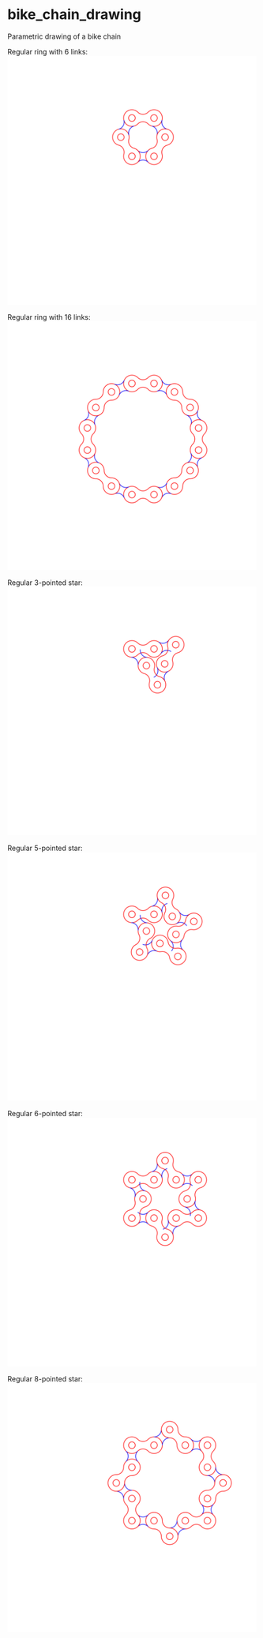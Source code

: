 # bike_chain_drawing
Parametric drawing of a bike chain

Regular ring with 6 links:
![Regular ring with 6 links](examples/ring_6.svg "Regular ring with 6 links")

Regular ring with 16 links:
![Regular ring with 16 links](examples/ring_16.svg "Regular ring with 16 links")

Regular 3-pointed star:
![Regular 3-pointed star](examples/star_3.svg "Regular 3-pointed star")

Regular 5-pointed star:
![Regular 5-pointed star](examples/star_5.svg "Regular 5-pointed star")

Regular 6-pointed star:
![Regular 6-pointed star](examples/star_6.svg "Regular 6-pointed star")

Regular 8-pointed star:
![Regular 8-pointed star](examples/star_8.svg "Regular 8-pointed star")
